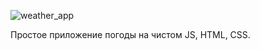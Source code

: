 ![weather_app](https://user-images.githubusercontent.com/97155273/223068339-1df7553a-0431-4608-b137-c3ebc139c5c5.png)

Простое приложение погоды на чистом JS, HTML, CSS.
